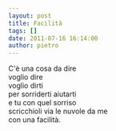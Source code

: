 ```yaml
---
layout: post
title: Facilità
tags: []
date: 2011-07-16 16:14:00
author: pietro
---
```

<div dir="ltr" style="text-align: left">C'è una cosa da dire<br/>voglio dire<br/>voglio dirti<br/>per sorriderti aiutarti<br/>e tu con quel sorriso<br/>scricchioli via le nuvole da me<br/>con una facilità.<br/>
